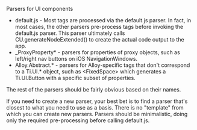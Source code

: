 Parsers for UI components

* default.js - Most tags are processed via the default.js parser. In fact, in most cases, the other parsers pre-process tags before invoking the default.js parser. This parser ultimately calls CU.generateNodeExtended() to create the actual code output to the app.
* _ProxyProperty* - parsers for properties of proxy objects, such as left/right nav buttons on iOS NavigationWindows.
* Alloy.Abstract.* - parsers for Alloy-specific tags that don't correspond to a Ti.UI.* object, such as &lt;FixedSpace> which generates a Ti.UI.Button with a specific subset of properties.

The rest of the parsers should be fairly obvious based on their names.

If you need to create a new parser, your best bet is to find a parser that's closest to what you need to use as a basis. There is no "template" from which you can create new parsers. Parsers should be minimalistic, doing only the required pre-processing before calling default.js.
